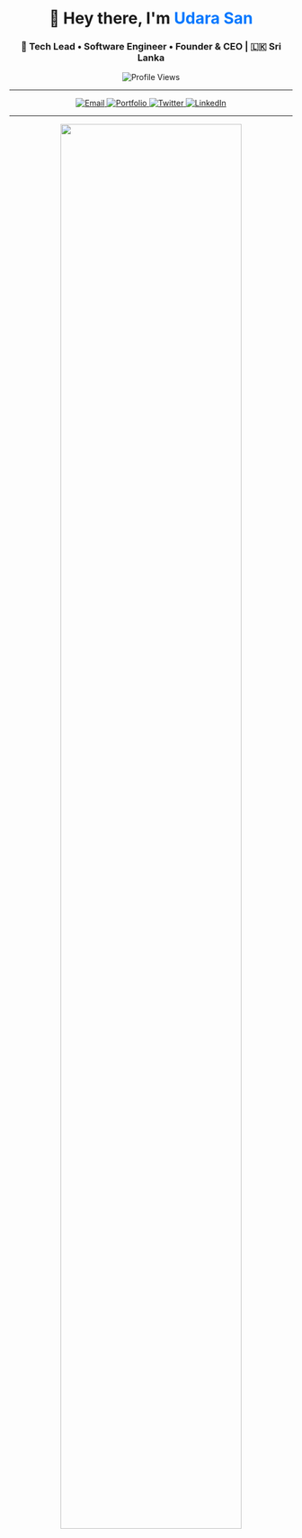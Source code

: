 <!-- Header Section -->
<h1 align="center">👋 Hey there, I'm <span style="color:#0078ff;">Udara San</span></h1>
<h3 align="center">🚀 Tech Lead • Software Engineer • Founder & CEO | 🇱🇰 Sri Lanka</h3>

<p align="center">
  <img src="https://komarev.com/ghpvc/?username=udarasan&label=Profile%20Views&color=0078ff&style=flat-square" alt="Profile Views" />
</p>

---

<!-- Social Links -->
<p align="center">
  <a href="mailto:sans@sans-technologies.com">
    <img src="https://img.shields.io/badge/Email-sans@sans--technologies.com-blue?style=for-the-badge&logo=gmail" alt="Email"/>
  </a>
  <a href="https://udara.sans.lk" target="_blank">
    <img src="https://img.shields.io/badge/Portfolio-Visit%20Now-1abc9c?style=for-the-badge&logo=Google-chrome" alt="Portfolio"/>
  </a>
  <a href="https://twitter.com/udarasan" target="_blank">
    <img src="https://img.shields.io/badge/Twitter-@UdaraSan-1DA1F2?style=for-the-badge&logo=twitter" alt="Twitter"/>
  </a>
  <a href="https://linkedin.com/in/udarasan" target="_blank">
    <img src="https://img.shields.io/badge/LinkedIn-Connect-0A66C2?style=for-the-badge&logo=linkedin" alt="LinkedIn"/>
  </a>
</p>

---

<!-- Decorative Divider -->
<p align="center">
  <img src="https://raw.githubusercontent.com/andreasbm/readme/master/assets/lines/rainbow.png" width="80%">
</p>
